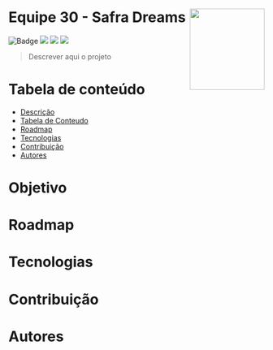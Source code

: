 # Equipe 30 - Safra Dreams <img src = "https://user-images.githubusercontent.com/7032799/93025272-e7da4480-f5d2-11ea-9280-cace7cb3f390.png" width='147' height="160" align="right"/>

![Badge](https://img.shields.io/github/issues/douglasakassaka/SafraDreams)
<img src= "https://img.shields.io/github/forks/douglasakassaka/SafraDreams"/>
<img src= "https://img.shields.io/github/stars/douglasakassaka/SafraDreams"/>
<img src= "https://img.shields.io/github/license/douglasakassaka/SafraDreams"/>

> Descrever aqui o projeto


Tabela de conteúdo
==================
<!--ts-->
  * [Descrição](#descricao)
  * [Tabela de Conteudo](#tabela-de-conteudo)
  * [Roadmap](#roadmap)
  * [Tecnologias](#tecnologias)
  * [Contribuição](#contribuicao)
  * [Autores](#autores)
<!--te-->

<h1 align="left">Objetivo </a></h1>

<h1 align="left">Roadmap </a></h1>

<h1 align="left">Tecnologias </a></h1>

<h1 align="left">Contribuição </a></h1>

<h1 align="left">Autores </a></h1>
